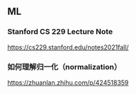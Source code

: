 ## ML

### Stanford CS 229 Lecture Note

https://cs229.stanford.edu/notes2021fall/



### 如何理解归一化（normalization）

https://zhuanlan.zhihu.com/p/424518359
